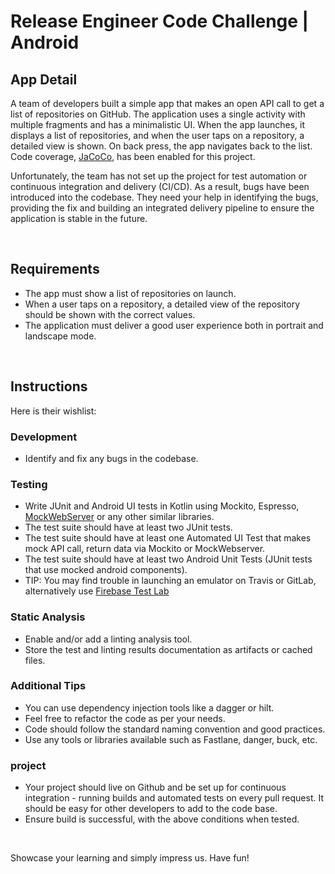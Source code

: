 # Release Engineer Code Challenge | Android

## App Detail
A team of developers built a simple app that makes an open API call to get a list of repositories on GitHub. The application uses a single activity with multiple fragments and has a minimalistic UI. When the app launches, it displays a list of repositories, and when the user taps on a repository, a detailed view is shown. On back press, the app navigates back to the list. Code coverage, [JaCoCo](https://github.com/jacoco/jacoco), has been enabled for this project.

Unfortunately, the team has not set up the project for test automation or continuous integration and delivery (CI/CD). As a result, bugs have been introduced into the codebase. They need your help in identifying the bugs, providing the fix and building an integrated delivery pipeline to ensure the application is stable in the future.

</br>

## Requirements
- The app must show a list of repositories on launch.
- When a user taps on a repository, a detailed view of the repository should be shown with the correct values.
- The application must deliver a good user experience both in portrait and landscape mode.

</br>

## Instructions
Here is their wishlist:

### Development
- Identify and fix any bugs in the codebase.

### Testing
- Write JUnit and Android UI tests in Kotlin using Mockito, Espresso, [MockWebServer](https://github.com/square/okhttp/tree/master/mockwebserver) or any other similar libraries.
- The test suite should have at least two JUnit tests.
- The test suite should have at least one Automated UI Test that makes mock API call, return data via Mockito or MockWebserver.
- The test suite should have at least two Android Unit Tests (JUnit tests that use mocked android components).
- TIP: You may find trouble in launching an emulator on Travis or GitLab, alternatively use [Firebase Test Lab](https://firebase.google.com/docs/test-lab/android/command-line)

### Static Analysis
- Enable and/or add a linting analysis tool. 
- Store the test and linting results documentation as artifacts or cached files.

### Additional Tips
- You can use dependency injection tools like a dagger or hilt.
- Feel free to refactor the code as per your needs.
- Code should follow the standard naming convention and good practices.
- Use any tools or libraries available such as Fastlane, danger, buck, etc.

### project
- Your project should live on Github and be set up for continuous integration - running builds and automated tests on every pull request. It should be easy for other developers to add to the code base.
- Ensure build is successful, with the above conditions when tested.

</br>

Showcase your learning and simply impress us. Have fun!
